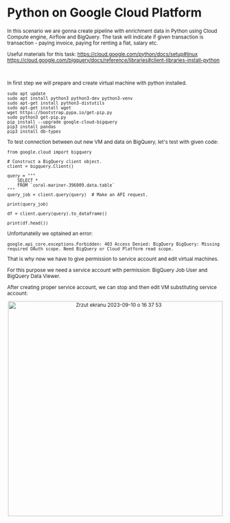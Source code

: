 # Python on Google Cloud Platform

<sub/>
In this scenario we are gonna create pipeline with enrichment data in Python using Cloud Compute engine, Airflow and BigQuery. The task will indicate if given transaction is transaction - paying invoice, paying for renting a flat, salary etc.

Useful materials for this task:
https://cloud.google.com/python/docs/setup#linux
https://cloud.google.com/bigquery/docs/reference/libraries#client-libraries-install-python


<br/> 
<br/> 
In first step we will prepare and create virtual machine with python installed.

<p align="center">
</p>




```
sudo apt update
sudo apt install python3 python3-dev python3-venv
sudo apt-get install python3-distutils
sudo apt-get install wget
wget https://bootstrap.pypa.io/get-pip.py
sudo python3 get-pip.py
pip install --upgrade google-cloud-bigquery
pip3 install pandas
pip3 install db-types
```

To test connection between out new VM and data on BigQuery, let's test with given code:

```
from google.cloud import bigquery

# Construct a BigQuery client object.
client = bigquery.Client()

query = """
    SELECT *
    FROM `coral-mariner-396009.data.table`
"""
query_job = client.query(query)  # Make an API request.

print(query_job)

df = client.query(query).to_dataframe()

print(df.head())
```

Unfortunatelly we optained an error:
```
google.api_core.exceptions.Forbidden: 403 Access Denied: BigQuery BigQuery: Missing required OAuth scope. Need BigQuery or Cloud Platform read scope.
```
That is why now we have to give permission to service account and edit virtual machines. <br/> 

For this purpose we need a service account with permission: BigQuery Job User and BigQuery Data Viewer. <br/> 

After creating proper service account, we can stop and then edit VM substituting service account:<br/> 

<p align="center">
<img width="500" alt="Zrzut ekranu 2023-09-10 o 16 37 53" src="https://github.com/eda6767/python_gcp/assets/102791467/79903a61-e972-4d39-9e1f-0a43a40d943b">
</p>


